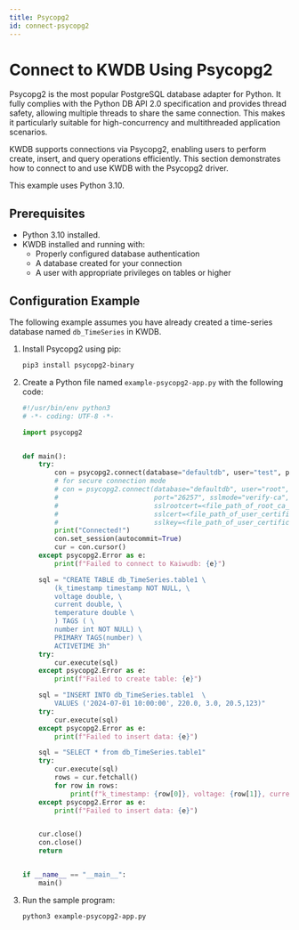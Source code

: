 ```yaml
---
title: Psycopg2
id: connect-psycopg2
---
```


# Connect to KWDB Using Psycopg2

Psycopg2 is the most popular PostgreSQL database adapter for Python. It fully complies with the Python DB API 2.0 specification and provides thread safety, allowing multiple threads to share the same connection. This makes it particularly suitable for high-concurrency and multithreaded application scenarios.

KWDB supports connections via Psycopg2, enabling users to perform create, insert, and query operations efficiently. This section demonstrates how to connect to and use KWDB with the Psycopg2 driver.

This example uses Python 3.10.

## Prerequisites

- Python 3.10 installed.
- KWDB installed and running with:
  - Properly configured database authentication
  - A database created for your connection
  - A user with appropriate privileges on tables or higher

## Configuration Example

The following example assumes you have already created a time-series database named `db_TimeSeries` in KWDB.

1. Install Psycopg2 using pip:

    ```bash
    pip3 install psycopg2-binary
    ```

2. Create a Python file named `example-psycopg2-app.py` with the following code:

    ```python
    #!/usr/bin/env python3
    # -*- coding: UTF-8 -*-
    
    import psycopg2


    def main():
        try:
            con = psycopg2.connect(database="defaultdb", user="test", password="KWdb!2022", host="127.0.0.1",port="26257")
            # for secure connection mode
            # con = psycopg2.connect(database="defaultdb", user="root", password="", host="127.0.0.1",
            #                        port="26257", sslmode="verify-ca",
            #                        sslrootcert=<file_path_of_root_ca_certificate file>,
            #                        sslcert=<file_path_of_user_certificate_file>,
            #                        sslkey=<file_path_of_user_certificate_key>)
            print("Connected!")
            con.set_session(autocommit=True)
            cur = con.cursor()
        except psycopg2.Error as e:
            print(f"Failed to connect to Kaiwudb: {e}")
    
        sql = "CREATE TABLE db_TimeSeries.table1 \
            (k_timestamp timestamp NOT NULL, \
            voltage double, \
            current double, \
            temperature double \
            ) TAGS ( \
            number int NOT NULL) \
            PRIMARY TAGS(number) \
            ACTIVETIME 3h"
        try:
            cur.execute(sql)
        except psycopg2.Error as e:
            print(f"Failed to create table: {e}")
    
        sql = "INSERT INTO db_TimeSeries.table1  \
            VALUES ('2024-07-01 10:00:00', 220.0, 3.0, 20.5,123)"
        try:
            cur.execute(sql)
        except psycopg2.Error as e:
            print(f"Failed to insert data: {e}")
    
        sql = "SELECT * from db_TimeSeries.table1"
        try:
            cur.execute(sql)
            rows = cur.fetchall()
            for row in rows:
                print(f"k_timestamp: {row[0]}, voltage: {row[1]}, current: {row[2]}, temperature: {row[3]}, number: {row[4]}")
        except psycopg2.Error as e:
            print(f"Failed to insert data: {e}")


        cur.close()
        con.close()
        return


    if __name__ == "__main__":
        main()
    ```

3. Run the sample program:

    ```bash
    python3 example-psycopg2-app.py
    ```